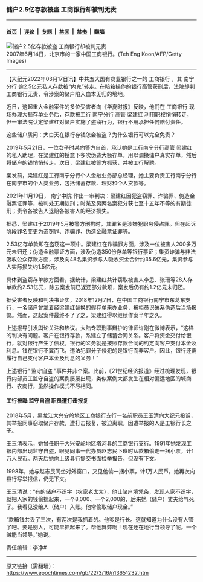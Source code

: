 ### 储户2.5亿存款被盗 工商银行却被判无责

---

#### [首页](../../../..?n13651232) &nbsp;|&nbsp; [评论](../../../../../epoch-comment?n13651232) &nbsp;|&nbsp; [专题](../../../../../epoch-special?n13651232) &nbsp;|&nbsp; [禁闻](../../../../../epoch-news?n13651232) &nbsp;|&nbsp; [禁书](../../../../../books?n13651232) &nbsp;|&nbsp; [翻墙](https://github.com/gfw-breaker/nogfw/blob/master/README.md?n13651232)


<div><img alt="储户2.5亿存款被盗 工商银行却被判无责" class="attachment-djy_600_400 size-djy_600_400 wp-post-image" src="https://i.epochtimes.com/assets/uploads/2007/06/706260213451462-594x400.jpg"/>
<div class="caption">
 2007年6月14日，北京市的一家中国工商银行。(Teh Eng Koon/AFP/Getty Images)
</div></div><hr/><div class="post_content" id="artbody" itemprop="articleBody">
 <!-- article content begin -->
 <p>
  【大纪元2022年03月17日讯】中共五大国有商业银行之一的
  <ok href="https://www.epochtimes.com/gb/tag/%E5%B7%A5%E5%95%86%E9%93%B6%E8%A1%8C.html">
   工商银行
  </ok>
  ，其
  <ok href="https://www.epochtimes.com/gb/tag/%E5%8D%97%E5%AE%81%E5%88%86%E8%A1%8C.html">
   南宁分行
  </ok>
  逾2.5亿元私人存款被“内鬼”转走。在暗箱操作的银行高管获刑后，法院却判工商银行无责，令涉案的储户陷入血本无归的境地。
 </p>
 <p>
  近日，这起重大金融案件的多位受害者向《华夏时报》反映，他们在
  <ok href="https://www.epochtimes.com/gb/tag/%E5%B7%A5%E5%95%86%E9%93%B6%E8%A1%8C.html">
   工商银行
  </ok>
  现场办理大额存单业务后，存款被工行
  <ok href="https://www.epochtimes.com/gb/tag/%E5%8D%97%E5%AE%81%E5%88%86%E8%A1%8C.html">
   南宁分行
  </ok>
  高管
  <ok href="https://www.epochtimes.com/gb/tag/%E6%A2%81%E5%BB%BA%E7%BA%A2.html">
   梁建红
  </ok>
  利用职权悄悄转走，但一审法院认定梁建红对储户实施了盗窃行为，银行不用承担任何赔付责任。
 </p>
 <p>
  这些储户质问：大白天在银行存钱怎会被盗？为什么银行可以完全免责？
 </p>
 <p>
  2019年5月21日，一位女子时某向警方自首，承认她是工行南宁分行高管
  <ok href="https://www.epochtimes.com/gb/tag/%E6%A2%81%E5%BB%BA%E7%BA%A2.html">
   梁建红
  </ok>
  的私人助理，在梁建红的授意下多次伪造大额存单，用以调换储户真实存单，然后将储户的钱悄悄转走。次日，梁建红被警方抓获，并被工行解聘。
 </p>
 <p>
  案发前，梁建红是工行南宁分行个人金融业务部总经理，她主要负责工行南宁分行在南宁市的个人类业务，包括储蓄存款、理财和个人贷款等。
 </p>
 <p>
  2021年11月19日，
  <ok href="https://www.epochtimes.com/gb/tag/%E5%8D%97%E5%AE%81%E4%B8%AD%E9%99%A2.html">
   南宁中院
  </ok>
  作出一审判决：梁建红因犯盗窃罪、诈骗罪、伪造金融票证罪等，被判处无期徒刑；时某及另两名案犯分获七至十五年不等的有期徒刑；责令各被告人退赔各被害人的经济损失。
 </p>
 <p>
  据悉，梁建红于2019年5月被警方刑拘时，其罪名是涉嫌犯职务侵占罪。但在起诉阶段罪名变更为盗窃罪、诈骗罪、伪造金融票证罪等。
 </p>
 <p>
  2.53亿存单款即在盗窃这一项中。梁建红在诈骗罪方面，涉及一位被害人200多万元未归还；伪造金融票证方面，涉及伪造350份存单等银行票证；集资诈骗与非法吸收公众存款方面，涉及向48名集资参与人吸收资金合计约35.6亿元，集资参与人实际损失约1.5亿元。
 </p>
 <p>
  具体到盗窃存单款方面看，据统计，梁建红共计窃取被害人李思、张珊等28人存单款约2.53亿元，除去案发前已返还部分款项，案发后仍有约1.2亿元未归还。
 </p>
 <p>
  据受害者反映和判决书证实，2018年12月7日，在中国工商银行南宁市东葛东支行，一名储户曾拿着经梁建红替换的假存单来办业务，被柜员识破系伪造后当场报警。然而，这起案件最终不了了之，梁建红得以继续作案半年之久。
 </p>
 <p>
  上述报导引发舆论关注和热议。大陆专职刑事辩护的律师许刚在微博表示，“这样的判决有问题。客户在银行存款，系建立了储蓄合同关系。客户将资金交付给银行，就对银行产生了债权。银行的义务就是按照存款合同的约定向客户支付本金及利息。钱在银行不翼而飞，违法犯罪分子侵犯的是银行而非客户。因此，银行还需履行自己支付客户本金及利息的义务！”
 </p>
 <p>
  上述银行“
  <ok href="https://www.epochtimes.com/gb/tag/%E7%9B%91%E5%AE%88%E8%87%AA%E7%9B%97.html">
   监守自盗
  </ok>
  ”事件并非个案。此前，《21世纪经济报道》经过梳理发现，银行内部员工监守自盗的案例屡屡出现，类似案例大都发生在相对偏远地区的城商行、农商行，虽然操作模式不尽相同。
 </p>
 <h4>
  工行被曝
  <ok href="https://www.epochtimes.com/gb/tag/%E7%9B%91%E5%AE%88%E8%87%AA%E7%9B%97.html">
   监守自盗
  </ok>
  职员遭打击报复
 </h4>
 <p>
  2018年5月，黑龙江大兴安岭地区工商银行支行一名前职员王玉清向大纪元投诉，其举报同事窃取储户存款，遭打击报复，被迫离职，因遭举报的人是工银行长之子。
 </p>
 <p>
  王玉清表示，她曾任职于大兴安岭地区塔河县的工商银行支行。1991年她发现工银内部出现监守自盗，眼见同事一代办员赵志民下班时从款箱偷走一捆小票，计1万人民币。两天后她向上级县行提交书面检举报告，但没有下文。
 </p>
 <p>
  1998年，她与赵志民同坐对外窗口，又见他偷一捆小票，计1万人民币。她再次向县行写举报信，仍无下文。
 </p>
 <p>
  王玉清说：“有的储户不识字（农家老太太），他让储户填凭条，发现人家不识字，就把人家的钱偷揣起来，一个8,000、一个2,000的，后来她（储户）丈夫给气死了。我看见没给人（储户）入账。他常偷取储户现金。”
 </p>
 <p>
  “款箱钱共丢了三次，有两次是我抓着的。他爹是行长。这就知道为什么没有人管了吧。要是别人，可能早抓起来了。帮他舞弊啊！现在还在地行当领导了呢。一个贼能当领导。”她说。
 </p>
 <p>
  责任编辑：李净#
 </p>
 <!-- article content end -->
 <div id="below_article_ad">
 </div>
</div>


---

原文链接（需翻墙）：https://www.epochtimes.com/gb/22/3/16/n13651232.htm